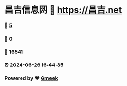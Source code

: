 # 昌吉信息网 :link: https://昌吉.net 
### :page_facing_up: [5](https://昌吉.net/tag.html) 
### :speech_balloon: 0 
### :hibiscus: 16541 
### :alarm_clock: 2024-06-26 16:44:35 
### Powered by :heart: [Gmeek](https://github.com/Meekdai/Gmeek)
